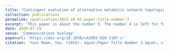 ```yaml
---
title: "Contingent evolution of alternative metabolic network topologies determines whether cross-feeding evolves"
collection: publications
permalink: /publication/2015-10-01-paper-title-number-3
excerpt: 'This paper is about the number 3. The number 4 is left for future work.'
date: 2020-07-29
venue: 'Communications biology'
paperurl: 'https://doi-org/10.1038/s42003-020-1107-x'
citation: 'Your Name, You. (2015). &quot;Paper Title Number 3.&quot; <i>Journal 1</i>. 1(3).'
---
```

